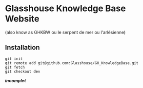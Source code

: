 Glasshouse Knowledge Base Website
=================================
(also know as GHKBW ou le serpent de mer ou l'arlésienne)

Installation
------------

    git init
    git remote add git@github.com:Glasshouse/GH_KnowledgeBase.git
    git fetch
    git checkout dev

***incomplet***